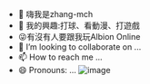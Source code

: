 - 👋 嗨我是zhang-mch
- 👀 我的興趣:打球、看動漫、打遊戲
- 😜有沒有人要跟我玩Albion Online
- 💞️ I’m looking to collaborate on ...
- 📫 How to reach me ...
- 😄 Pronouns: ...
 ![image](https://github.com/user-attachments/assets/f5bee400-c738-4c30-aef0-999681a2f121)

